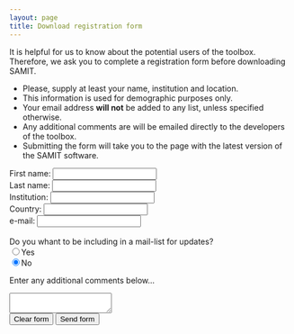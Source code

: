 ```yaml
---
layout: page
title: Download registration form
---
```


It is helpful for us to know about the potential users of the toolbox. Therefore, we ask you to complete a registration form before downloading SAMIT.

* Please, supply at least your name, institution and location.
* This information is used for demographic purposes only.
* Your email address **will not** be added to any list, unless specified otherwise.
* Any additional comments are will be emailed directly to the developers of the toolbox.
* Submitting the form will take you to the page with the latest version of the SAMIT software.

<form action="http://formspree.io/samit@umcg.nl" method="POST">
  First name:  <input type="text" name="firstname"> <br>
  Last name:   <input type="text" name="lastname"> <br>
  Institution: <input type="text" name="institute"> <br>
  Country:     <input type="text" name="country"> <br>
  e-mail:      <input type="email" name="_replyto"> <br>
  <br>
  Do you whant to be including in a mail-list for updates?<br>
  <input type="radio" name="mail-list" value="Yes">Yes<br>
  <input type="radio" name="mail-list" value="No" checked>No<br>
  
  Enter any additional comments below...<br>
  <textarea name="body"> </textarea>
  <br>
  <input type="reset" value="Clear form">
  <input type="submit" value="Send form">
  <input type="hidden" name="_next" value="{{ site.baseurl }}/download" />
  <input type="text" name="_gotcha" style="display:none" />
  <input type="hidden" name="_cc" value="d.vallez-garcia@umcg.nl" />
</form>